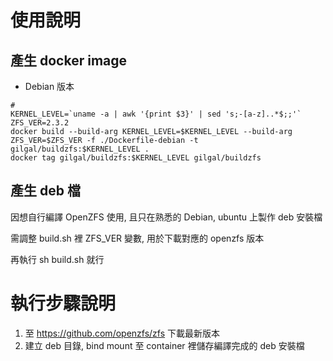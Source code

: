 # 使用說明

## 產生 docker image

- Debian 版本

```
#
KERNEL_LEVEL=`uname -a | awk '{print $3}' | sed 's;-[a-z]..*$;;'`
ZFS_VER=2.3.2
docker build --build-arg KERNEL_LEVEL=$KERNEL_LEVEL --build-arg ZFS_VER=$ZFS_VER -f ./Dockerfile-debian -t gilgal/buildzfs:$KERNEL_LEVEL .
docker tag gilgal/buildzfs:$KERNEL_LEVEL gilgal/buildzfs
```

## 產生 deb 檔

因想自行編譯 OpenZFS 使用, 且只在熟悉的 Debian, ubuntu 上製作 deb 安裝檔

需調整 build.sh 裡 ZFS_VER 變數, 用於下載對應的 openzfs 版本

再執行 sh build.sh 就行

# 執行步驟說明

1. 至 https://github.com/openzfs/zfs 下載最新版本
2. 建立 deb 目錄, bind mount 至 container 裡儲存編譯完成的 deb 安裝檔

